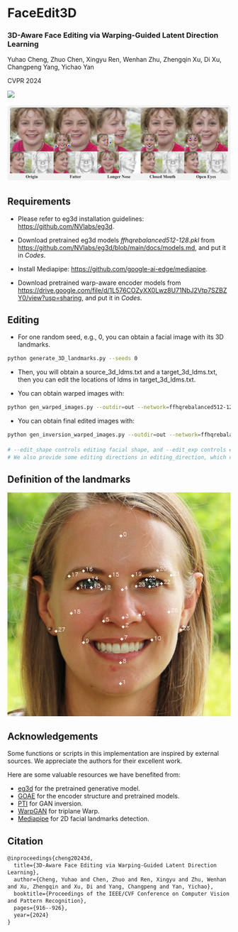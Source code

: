 # FaceEdit3D 
### 3D-Aware Face Editing via Warping-Guided Latent Direction Learning

Yuhao Cheng, Zhuo Chen, Xingyu Ren, Wenhan Zhu, Zhengqin Xu, Di Xu, Changpeng Yang, Yichao Yan

CVPR 2024


<a href='https://cyh-sj.github.io/FaceEdit3D/'><img src='https://img.shields.io/badge/Project-Page-Green'></a>

![Teaser Image](Assets/teaser.png "Teaser")

## Requirements
+ Please refer to eg3d installation guidelines: <a href='https://github.com/NVlabs/eg3d'>https://github.com/NVlabs/eg3d</a>.

+ Download pretrained eg3d models _ffhqrebalanced512-128.pkl_  from <a href='https://github.com/NVlabs/eg3d/blob/main/docs/models.md'>https://github.com/NVlabs/eg3d/blob/main/docs/models.md</a>, and put it in _Codes_.

+ Install Mediapipe: <a href='https://github.com/google-ai-edge/mediapipe'>https://github.com/google-ai-edge/mediapipe</a>.

+ Download pretrained warp-aware encoder models from <a href='https://drive.google.com/file/d/1L576COZyXX0Lwz8U71NbJ2Vtp7SZBZY0/view?usp=sharing'>https://drive.google.com/file/d/1L576COZyXX0Lwz8U71NbJ2Vtp7SZBZY0/view?usp=sharing</a>, and put it in _Codes_.

## Editing
+ For one random seed, e.g., 0, you can obtain a facial image with its 3D landmarks.
```.bash
python generate_3D_landmarks.py --seeds 0
```

+ Then, you will obtain a source_3d_ldms.txt and a target_3d_ldms.txt, then you can edit the locations of ldms in target_3d_ldms.txt.

+ You can obtain warped images with:
```.bash
python gen_warped_images.py --outdir=out --network=ffhqrebalanced512-128.pkl
```

+ You can obtain final edited images with:
```.bash
python gen_inversion_warped_images.py --outdir=out --network=ffhqrebalanced512-128.pkl

# --edit_shape controls editing facial shape, and --edit_exp controls editing facial expressions.
# We also provide some editing directions in editing_direction, which can be used by --direction.
```

## Definition of the landmarks
![Teaser Image](Assets/ldms.png "Teaser")


## Acknowledgements
Some functions or scripts in this implementation are inspired by external sources. We appreciate the authors for their excellent work.

Here are some valuable resources we have benefited from:

+ [eg3d](https://github.com/NVlabs/eg3d) for the pretrained generative model.
+ [GOAE](https://github.com/jiangyzy/GOAE) for the encoder structure and pretrained models.
+ [PTI](https://github.com/danielroich/PTI) for GAN inversion.
+ [WarpGAN](https://github.com/seasonSH/WarpGAN) for triplane Warp.
+ [Mediapipe](https://github.com/google-ai-edge/mediapipe) for 2D facial landmarks detection.

## Citation	

```
@inproceedings{cheng20243d,
  title={3D-Aware Face Editing via Warping-Guided Latent Direction Learning},
  author={Cheng, Yuhao and Chen, Zhuo and Ren, Xingyu and Zhu, Wenhan and Xu, Zhengqin and Xu, Di and Yang, Changpeng and Yan, Yichao},
  booktitle={Proceedings of the IEEE/CVF Conference on Computer Vision and Pattern Recognition},
  pages={916--926},
  year={2024}
}
```